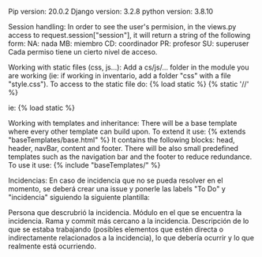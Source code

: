 Pip version: 20.0.2
Django version: 3.2.8
python version: 3.8.10

Session handling:
In order to see the user's permision, in the views.py  access to request.session["session"], it will return a string of the following form: 
NA: nada
MB: miembro
CD: coordinador
PR: profesor
SU: superuser
Cada permiso tiene un cierto nivel de acceso.

Working with static files (css, js...):
Add a cs/js/... folder in the module you are working (ie: if working in inventario, add a folder "css" with a file "style.css"). To access to the static file do:
{% load static %}
{% static '<module>/<folder>/<file name>' %}

ie:
{% load static %}
<link rel="stylesheet" href="{% static 'inventario/css/style.css' %}">

Working with templates and inheritance:
There will be a base template where every other template can build upon. To extend it use: {% extends "baseTemplates/base.html" %}
It contains the following blocks: head, header, navBar, content and footer.
There will be also small predefined templates such as the navigation bar and the footer to reduce redundance. To use it use: {% include "baseTemplates/<templateYouWantToAdd>" %}

Incidencias: En caso de incidencia que no se pueda resolver en el momento, se deberá crear una issue y ponerle las labels "To Do" y "incidencia" siguiendo la siguiente plantilla:

Persona que descrubrió la incidencia. Módulo en el que se encuentra la incidencia. Rama y commit más cercano a la incidencia. Descripción de lo que se estaba trabajando (posibles elementos que estén directa o indirectamente relacionados a la incidencia), lo que debería ocurrir y lo que realmente está ocurriendo.
